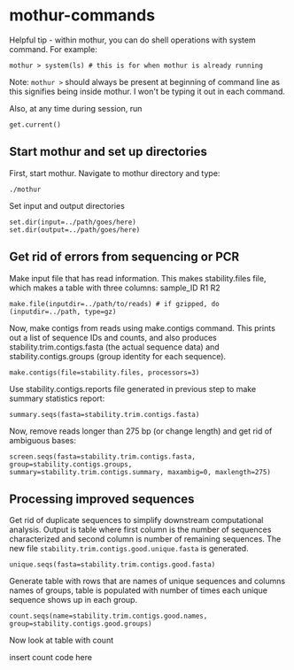 # mothur-commands

Helpful tip - within mothur, you can do shell operations with system command. For example:
```shell
mothur > system(ls) # this is for when mothur is already running
```
Note: `mothur >` should always be present at beginning of command line as this signifies being inside mothur. I won't be typing it out in each command.

Also, at any time during session, run
```shell
get.current()
``` 

## Start mothur and set up directories

First, start mothur. Navigate to mothur directory and type:
```shell
./mothur
```

Set input and output directories
```shell
set.dir(input=../path/goes/here)
set.dir(output=../path/goes/here)
```

## Get rid of errors from sequencing or PCR

Make input file that has read information. This makes stability.files file, which makes a table with three columns: sample_ID R1 R2
```shell
make.file(inputdir=../path/to/reads) # if gzipped, do (inputdir=../path, type=gz)
```

Now, make contigs from reads using make.contigs command. This prints out a list of sequence IDs and counts, and also produces stability.trim.contigs.fasta (the actual sequence data) and stability.contigs.groups (group identity for each sequence).
```shell
make.contigs(file=stability.files, processors=3)
```

Use stability.contigs.reports file generated in previous step to make summary statistics report:
```shell
summary.seqs(fasta=stability.trim.contigs.fasta)
```

Now, remove reads longer than 275 bp (or change length) and get rid of ambiguous bases:
```shell
screen.seqs(fasta=stability.trim.contigs.fasta, group=stability.contigs.groups, summary=stability.trim.contigs.summary, maxambig=0, maxlength=275)
```

## Processing improved sequences

Get rid of duplicate sequences to simplify downstream computational analysis. Output is table where first column is the number of sequences characterized and second column is number of remaining sequences. The new file `stability.trim.contigs.good.unique.fasta` is generated.
```shell
unique.seqs(fasta=stability.trim.contigs.good.fasta)
```

Generate table with rows that are names of unique sequences and columns names of groups, table is populated with number of times each unique sequence shows up in each group.
```shell
count.seqs(name=stability.trim.contigs.good.names, group=stability.contigs.good.groups)
```

Now look at table with count

insert count code here
